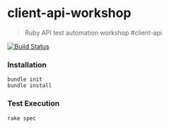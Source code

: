 # client-api-workshop
> Ruby API test automation workshop #client-api

[![Build Status](https://app.travis-ci.com/prashanth-sams/client-api-workshop.svg?token=R9aYxkKXGJfcCGxAgKCB&branch=master)](https://app.travis-ci.com/prashanth-sams/client-api-workshop)

### Installation
```
bundle init
bundle install
```

### Test Execution
```
rake spec
```